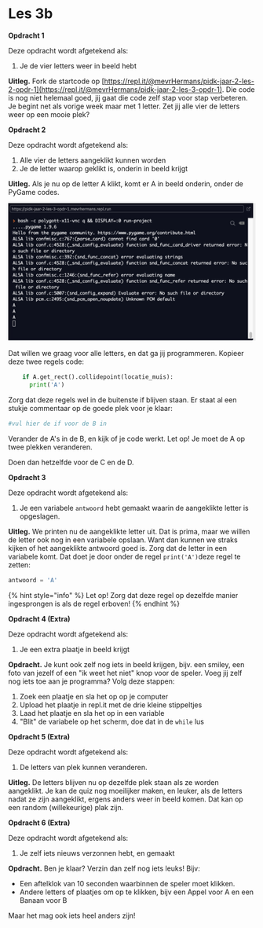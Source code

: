 # Les 3b

**Opdracht 1**

Deze opdracht wordt afgetekend als:

1. Je de vier letters weer in beeld hebt

**Uitleg.** Fork de startcode op [https://repl.it/@mevrHermans/pidk-jaar-2-les-2-opdr-1](https://repl.it/@mevrHermans/pidk-jaar-2-les-3-opdr-1). Die code is nog niet helemaal goed, jij gaat die code zelf stap voor stap verbeteren. Je begint net als vorige week maar met 1 letter. Zet jij alle vier de letters weer op een mooie plek?

**Opdracht 2**

Deze opdracht wordt afgetekend als:

1. Alle vier de letters aangeklikt kunnen worden
2. Je de letter waarop geklikt is, onderin in beeld krijgt

**Uitleg.** Als je nu op de letter A klikt, komt er A in beeld onderin, onder de PyGame codes.

![](../../.gitbook/assets/image%20%283%29.png)

Dat willen we graag voor alle letters, en dat ga jij programmeren. Kopieer deze twee regels code:

```python
    if A.get_rect().collidepoint(locatie_muis):
      print('A')
```

Zorg dat deze regels wel in de buitenste if blijven staan. Er staat al een stukje commentaar op de goede plek voor je klaar:

```python
#vul hier de if voor de B in
```

Verander de A's in de B, en kijk of je code werkt. Let op! Je moet de A op twee plekken veranderen. 

Doen dan hetzelfde voor de C en de D.

**Opdracht 3**

Deze opdracht wordt afgetekend als:

1. Je een variabele `antwoord` hebt gemaakt waarin de aangeklikte letter is opgeslagen.

**Uitleg.** We printen nu de aangeklikte letter uit. Dat is prima, maar we willen de letter ook nog in een variabele opslaan. Want dan kunnen we straks kijken of het aangeklikte antwoord goed is. Zorg dat de letter in een variabele komt. Dat doet je door onder de regel `print('A')`deze regel te zetten:

```python
antwoord = 'A'
```

{% hint style="info" %}
Let op! Zorg dat deze regel op dezelfde manier ingesprongen is als de regel erboven!
{% endhint %}

**Opdracht 4 \(Extra\)**

Deze opdracht wordt afgetekend als:

1. Je een extra plaatje in beeld krijgt

**Opdracht.** Je kunt ook zelf nog iets in beeld krijgen, bijv. een smiley, een foto van jezelf of een "ik weet het niet" knop voor de speler. Voeg jij zelf nog iets toe aan je programma? Volg deze stappen:

1. Zoek een plaatje en sla het op op je computer
2. Upload het plaatje in repl.it met de drie kleine stippeltjes
3. Laad het plaatje en sla het op in een variable
4. "Blit" de variabele op het scherm, doe dat in de `while` lus

**Opdracht 5 \(Extra\)**

Deze opdracht wordt afgetekend als:

1. De letters van plek kunnen veranderen.

**Uitleg.** De letters blijven nu op dezelfde plek staan als ze worden aangeklikt. Je kan de quiz nog moeilijker maken, en leuker, als de letters nadat ze zijn aangeklikt, ergens anders weer in beeld komen. Dat kan op een random \(willekeurige\) plak zijn.

**Opdracht 6 \(Extra\)**

Deze opdracht wordt afgetekend als:

1. Je zelf iets nieuws verzonnen hebt, en gemaakt

**Opdracht.** Ben je klaar? Verzin dan zelf nog iets leuks! Bijv:

* Een aftelklok van 10 seconden waarbinnen de speler moet klikken.
* Andere letters of plaatjes om op te klikken, bijv een Appel voor A en een Banaan voor B

Maar het mag ook iets heel anders zijn!


